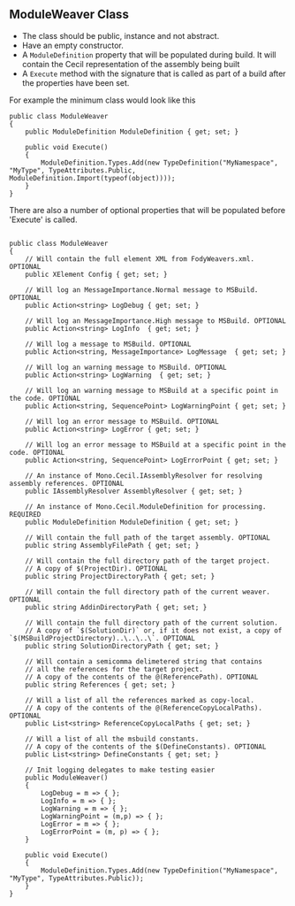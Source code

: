 ## ModuleWeaver Class 

 * The class should be public, instance and not abstract.
 * Have an empty constructor. 
 * A `ModuleDefinition` property that will be populated during build. It will contain the Cecil representation of the assembly being built
 * A `Execute` method with the signature that is called as part of a build after the properties have been set.

For example the minimum class would look like this

    public class ModuleWeaver
    {
        public ModuleDefinition ModuleDefinition { get; set; }

        public void Execute()
        {
            ModuleDefinition.Types.Add(new TypeDefinition("MyNamespace", "MyType", TypeAttributes.Public, ModuleDefinition.Import(typeof(object))));
        }
    }

There are also a number of optional properties that will be populated before 'Execute' is called.

```

public class ModuleWeaver
{
    // Will contain the full element XML from FodyWeavers.xml. OPTIONAL
    public XElement Config { get; set; }

    // Will log an MessageImportance.Normal message to MSBuild. OPTIONAL
    public Action<string> LogDebug { get; set; }

    // Will log an MessageImportance.High message to MSBuild. OPTIONAL
    public Action<string> LogInfo  { get; set; }

    // Will log a message to MSBuild. OPTIONAL
    public Action<string, MessageImportance> LogMessage  { get; set; }

    // Will log an warning message to MSBuild. OPTIONAL
    public Action<string> LogWarning  { get; set; }

    // Will log an warning message to MSBuild at a specific point in the code. OPTIONAL
    public Action<string, SequencePoint> LogWarningPoint { get; set; }

    // Will log an error message to MSBuild. OPTIONAL
    public Action<string> LogError { get; set; }

    // Will log an error message to MSBuild at a specific point in the code. OPTIONAL
    public Action<string, SequencePoint> LogErrorPoint { get; set; }

    // An instance of Mono.Cecil.IAssemblyResolver for resolving assembly references. OPTIONAL
    public IAssemblyResolver AssemblyResolver { get; set; }

    // An instance of Mono.Cecil.ModuleDefinition for processing. REQUIRED
    public ModuleDefinition ModuleDefinition { get; set; }

    // Will contain the full path of the target assembly. OPTIONAL
    public string AssemblyFilePath { get; set; }

    // Will contain the full directory path of the target project. 
    // A copy of $(ProjectDir). OPTIONAL
    public string ProjectDirectoryPath { get; set; }

    // Will contain the full directory path of the current weaver. OPTIONAL
    public string AddinDirectoryPath { get; set; }

    // Will contain the full directory path of the current solution.
    // A copy of `$(SolutionDir)` or, if it does not exist, a copy of `$(MSBuildProjectDirectory)..\..\..\`. OPTIONAL
    public string SolutionDirectoryPath { get; set; }

    // Will contain a semicomma delimetered string that contains 
    // all the references for the target project. 
    // A copy of the contents of the @(ReferencePath). OPTIONAL
    public string References { get; set; }

    // Will a list of all the references marked as copy-local. 
    // A copy of the contents of the @(ReferenceCopyLocalPaths). OPTIONAL
    public List<string> ReferenceCopyLocalPaths { get; set; }

    // Will a list of all the msbuild constants. 
    // A copy of the contents of the $(DefineConstants). OPTIONAL
    public List<string> DefineConstants { get; set; }

    // Init logging delegates to make testing easier
    public ModuleWeaver()
    {
        LogDebug = m => { };
        LogInfo = m => { };
        LogWarning = m => { };
        LogWarningPoint = (m,p) => { };
        LogError = m => { };
        LogErrorPoint = (m, p) => { };
    } 

    public void Execute()
    {
        ModuleDefinition.Types.Add(new TypeDefinition("MyNamespace", "MyType", TypeAttributes.Public));
    }
}
```